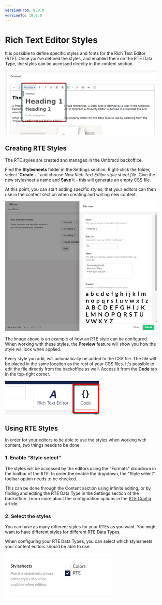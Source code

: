 ```yaml
---
versionFrom: 8.0.0
versionTo: 10.0.0
---
```


# Rich Text Editor Styles

It is possible to define specific styles and fonts for the Rich Text Editor (RTE). Once you've defined the styles, and enabled them on the RTE Data Type, the styles can be accessed directly in the content section.

![Rich Text Editor Styles](images/rte-Formats.png)

## Creating RTE Styles

The RTE styles are created and managed in the Umbraco backoffice.

Find the **Stylesheets** folder in the Settings section. Right-click the folder, select '**Create...**' and choose *New Rich Text Editor style sheet file*. Give the new stylesheet a name and **Save** it - this will generate an empty CSS file.

At this point, you can start adding specific styles, that your editors can then use in the content section when creating and writing new content.

![Add specific RTE styles](images/rte-create-style.png)

The image above is an example of how an RTE style can be configured. When working with these styles, the **Preview** feature will show you how the style will look when applied.

Every style you add, will automatically be added to the CSS file. The file will be placed in the same location as the rest of your CSS files. It's possible to edit the file directly from the backoffice as well. Access it from the **Code** tab in the top-right corner.

![Edit CSS file directly in the backoffice](images/rte-code-tab.png)

## Using RTE Styles

In order for your editors to be able to use the styles when working with content, two things needs to be done.

### 1. Enable "Style select"

The styles will be accessed by the editors using the "Formats" dropdown in the toolbar of the RTE. In order the enable the dropdown, the "Style select" toolbar option needs to be checked.

This can be done through the Content section using infinite editing, or by finding and editing the RTE Data Type in the Settings section of the backoffice. Learn more about the configuration options in the [RTE Config](../Configuration) article.

### 2. Select the styles

You can have as many different styles for your RTEs as you want. You might want to have different styles for different RTE Data Types.

When configuring your RTE Data Types, you can select which stylesheets your content editors should be able to use.

![Choose stylesheets on the Data Type](images/rte-choose-stylesheet.png)